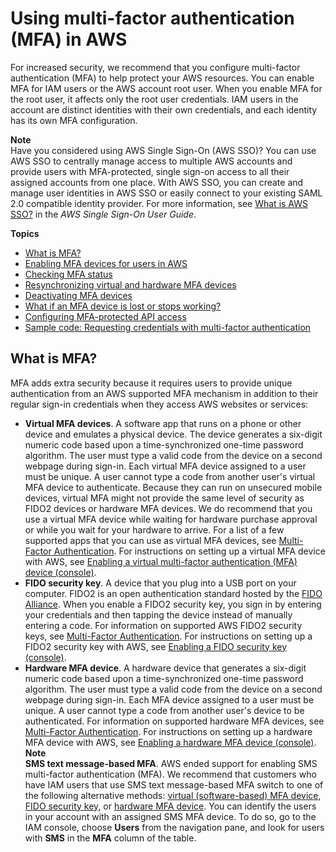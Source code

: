 # Using multi\-factor authentication \(MFA\) in AWS<a name="id_credentials_mfa"></a>

For increased security, we recommend that you configure multi\-factor authentication \(MFA\) to help protect your AWS resources\. You can enable MFA for IAM users or the AWS account root user\. When you enable MFA for the root user, it affects only the root user credentials\. IAM users in the account are distinct identities with their own credentials, and each identity has its own MFA configuration\.

**Note**  
Have you considered using AWS Single Sign\-On \(AWS SSO\)? You can use AWS SSO to centrally manage access to multiple AWS accounts and provide users with MFA\-protected, single sign\-on access to all their assigned accounts from one place\. With AWS SSO, you can create and manage user identities in AWS SSO or easily connect to your existing SAML 2\.0 compatible identity provider\. For more information, see [What is AWS SSO?](https://docs.aws.amazon.com/singlesignon/latest/userguide/what-is.html) in the *AWS Single Sign\-On User Guide*\.

**Topics**
+ [What is MFA?](#id_credentials_mfa-what-is-mfa)
+ [Enabling MFA devices for users in AWS](id_credentials_mfa_enable.md)
+ [Checking MFA status](id_credentials_mfa_checking-status.md)
+ [Resynchronizing virtual and hardware MFA devices](id_credentials_mfa_sync.md)
+ [Deactivating MFA devices](id_credentials_mfa_disable.md)
+ [What if an MFA device is lost or stops working?](id_credentials_mfa_lost-or-broken.md)
+ [Configuring MFA\-protected API access](id_credentials_mfa_configure-api-require.md)
+ [Sample code: Requesting credentials with multi\-factor authentication](id_credentials_mfa_sample-code.md)

## What is MFA?<a name="id_credentials_mfa-what-is-mfa"></a>

MFA adds extra security because it requires users to provide unique authentication from an AWS supported MFA mechanism in addition to their regular sign\-in credentials when they access AWS websites or services: 
+ **Virtual MFA devices**\. A software app that runs on a phone or other device and emulates a physical device\. The device generates a six\-digit numeric code based upon a time\-synchronized one\-time password algorithm\. The user must type a valid code from the device on a second webpage during sign\-in\. Each virtual MFA device assigned to a user must be unique\. A user cannot type a code from another user's virtual MFA device to authenticate\. Because they can run on unsecured mobile devices, virtual MFA might not provide the same level of security as FIDO2 devices or hardware MFA devices\. We do recommend that you use a virtual MFA device while waiting for hardware purchase approval or while you wait for your hardware to arrive\. For a list of a few supported apps that you can use as virtual MFA devices, see [Multi\-Factor Authentication](http://aws.amazon.com/iam/details/mfa/)\. For instructions on setting up a virtual MFA device with AWS, see [Enabling a virtual multi\-factor authentication \(MFA\) device \(console\)](id_credentials_mfa_enable_virtual.md)\.
+ **FIDO security key**\. A device that you plug into a USB port on your computer\. FIDO2 is an open authentication standard hosted by the [FIDO Alliance](https://fidoalliance.org)\. When you enable a FIDO2 security key, you sign in by entering your credentials and then tapping the device instead of manually entering a code\. For information on supported AWS FIDO2 security keys, see [Multi\-Factor Authentication](http://aws.amazon.com/iam/details/mfa/)\. For instructions on setting up a FIDO2 security key with AWS, see [Enabling a FIDO security key \(console\)](id_credentials_mfa_enable_fido.md)\. 
+ **Hardware MFA device**\. A hardware device that generates a six\-digit numeric code based upon a time\-synchronized one\-time password algorithm\. The user must type a valid code from the device on a second webpage during sign\-in\. Each MFA device assigned to a user must be unique\. A user cannot type a code from another user's device to be authenticated\. For information on supported hardware MFA devices, see [Multi\-Factor Authentication](http://aws.amazon.com/iam/details/mfa/)\. For instructions on setting up a hardware MFA device with AWS, see [Enabling a hardware MFA device \(console\)](id_credentials_mfa_enable_physical.md)\.
**Note**  
**SMS text message\-based MFA**\. AWS ended support for enabling SMS multi\-factor authentication \(MFA\)\. We recommend that customers who have IAM users that use SMS text message\-based MFA switch to one of the following alternative methods: [virtual \(software\-based\) MFA device](id_credentials_mfa_enable_virtual.md), [FIDO security key](id_credentials_mfa_enable_fido.md), or [hardware MFA device](id_credentials_mfa_enable_physical.md)\. You can identify the users in your account with an assigned SMS MFA device\. To do so, go to the IAM console, choose **Users** from the navigation pane, and look for users with **SMS** in the **MFA** column of the table\.